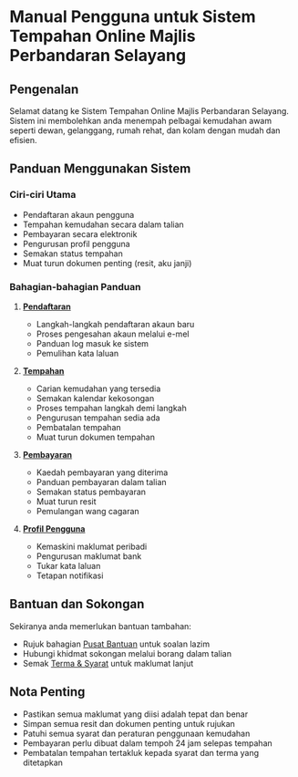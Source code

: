 # Manual Pengguna untuk Sistem Tempahan Online Majlis Perbandaran Selayang

## Pengenalan

Selamat datang ke Sistem Tempahan Online Majlis Perbandaran Selayang. Sistem ini membolehkan anda menempah pelbagai kemudahan awam seperti dewan, gelanggang, rumah rehat, dan kolam dengan mudah dan efisien.

## Panduan Menggunakan Sistem

### Ciri-ciri Utama

- Pendaftaran akaun pengguna
- Tempahan kemudahan secara dalam talian
- Pembayaran secara elektronik
- Pengurusan profil pengguna
- Semakan status tempahan
- Muat turun dokumen penting (resit, aku janji)

### Bahagian-bahagian Panduan

1. **[Pendaftaran](./pendaftaran)**

   - Langkah-langkah pendaftaran akaun baru
   - Proses pengesahan akaun melalui e-mel
   - Panduan log masuk ke sistem
   - Pemulihan kata laluan

2. **[Tempahan](./tempahan)**

   - Carian kemudahan yang tersedia
   - Semakan kalendar kekosongan
   - Proses tempahan langkah demi langkah
   - Pengurusan tempahan sedia ada
   - Pembatalan tempahan
   - Muat turun dokumen tempahan

3. **[Pembayaran](./pembayaran)**

   - Kaedah pembayaran yang diterima
   - Panduan pembayaran dalam talian
   - Semakan status pembayaran
   - Muat turun resit
   - Pemulangan wang cagaran

4. **[Profil Pengguna](./profil)**
   - Kemaskini maklumat peribadi
   - Pengurusan maklumat bank
   - Tukar kata laluan
   - Tetapan notifikasi

## Bantuan dan Sokongan

Sekiranya anda memerlukan bantuan tambahan:

- Rujuk bahagian [Pusat Bantuan](./bantuan) untuk soalan lazim
- Hubungi khidmat sokongan melalui borang dalam talian
- Semak [Terma & Syarat](./terma-syarat) untuk maklumat lanjut

## Nota Penting

- Pastikan semua maklumat yang diisi adalah tepat dan benar
- Simpan semua resit dan dokumen penting untuk rujukan
- Patuhi semua syarat dan peraturan penggunaan kemudahan
- Pembayaran perlu dibuat dalam tempoh 24 jam selepas tempahan
- Pembatalan tempahan tertakluk kepada syarat dan terma yang ditetapkan
